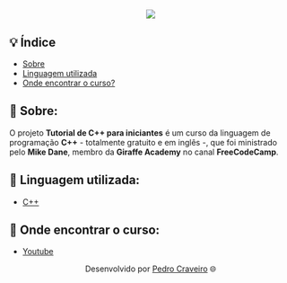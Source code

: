 <!-- Colocar uma logo no projeto -->
<!-- HTML -->
<h1 align="center">
    <img src="https://ik.imagekit.io/elankfmjpxmn/c___ecrchArTyqG8.png?updatedAt=1636677265022"> <!-- URL da imagen -->
</h1>

## 💡 Índice

<!-- Logo C++ Animada 
<h1>
    <img src="photo/c++.gif">
</h1> -->

- [Sobre](#-sobre)
- [Linguagem utilizada](#-Linguagem-utilizada)
- [Onde encontrar o curso?](#-onde-encontrar-o-curso)

## 📑 Sobre: 

O projeto **Tutorial de C++ para iniciantes** é um curso da linguagem de programação **C++** - totalmente gratuito e em inglês -, que foi ministrado pelo **Mike Dane**, membro da **Giraffe Academy** no canal **FreeCodeCamp**. 

## 📑 Linguagem utilizada:

- [C++](https://www.cplusplus.com/)

## 📑 Onde encontrar o curso:

- [Youtube](https://www.youtube.com/watch?v=vLnPwxZdW4Y)

<p align="center">Desenvolvido por <a href ="https://www.linkedin.com/in/pecraveiro/">Pedro Craveiro</a> 🌐</p>
